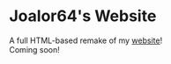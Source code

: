 # Joalor64's Website
A full HTML-based remake of my [website](https://sites.google.com/view/joalor64website-new/)! <br>
Coming soon!